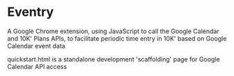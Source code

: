 # Eventry
A Google Chrome extension, using JavaScript to call the Google Calendar and 10K' Plans APIs, to facilitate periodic time entry in 10K' based on Google Calendar event data

quickstart.html is a standalone development 'scaffolding' page for Google Calendar API access


